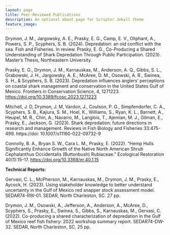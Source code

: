 ```yaml
---
layout: page
title: Peer-Reviewed Publications
description: An optional about page for Scriptor Jekyll theme
feature_image: 
---
```

Drymon, J. M., Jargowsky, A. E., Prasky, E. G., Camp, E. V., Oliphant, A., Powers, S. P., Scyphers, S. B. (2024). Depredation: an old conflict with the sea. Fish and Fisheries. In review.
Prasky, E. G., Co-Producing a Shared Understanding of Shark Depredation Through Public Participation. (2023). Master’s Thesis, Northeastern University. 

Prasky, E. G., Drymon, J. M., Karnauskas, M., Anderson, A. Q., Gibbs, S. L., Grabowski, J. H., Jargowsky, A. E., McAree, D. M., Osowski, A. R., Swinea, S. H., & Scyphers, S. B. (2023). Depredation influences anglers’ perceptions on coastal shark management and conservation in the United States Gulf of Mexico. Frontiers in Conservation Science, 4, 1271223. https://doi.org/10.3389/fcosc.2023.1271223

Mitchell, J. D, Drymon, J. M, Vardon, J., Coulson, P. G., Simpfendorfer, C. A., Scyphers, S. B., Kajiura, S. M., Hoel, K., Williams, S., Ryan, K. L., Barnett, A., Heupel, M. R., Chin, A., Navarro, M., Langlois, T., Ajemian, M. J., Gilman, E., Prasky, E., Jackson, G. (2023). Shark depredation: future directions in research and management. Reviews in Fish Biology and Fisheries 33:475-499. https://doi: 10.1007/s11160-022-09732-9

Connolly, B. A., Bryan S. W., Cara L. M., Prasky, E. (2022). “Hemp Hulls Significantly Enhance Growth of the Native North American Shrub Cephalanthus Occidentalis (Buttonbush) Rubiaceae.” Ecological Restoration 40(1):15–17. https://doi.org/10.3368/er.40.1.15

**Technical Reports:**

Gervasi, C. L., McPherson, M., Karnauskas, M., Drymon, J. M., Prasky, E., Aycock, H. (2023). Using stakeholder knowledge to better understand uncertainty in the Gulf of Mexico red snapper stock assessment model. SEDAR74-RW-01. SEDAR, North Charleston, SC. 27 pp.

Drymon, J. M., Osowski, A., Jefferson, A., Anderson, A., McAree, D., Scyphers, S., Prasky, E., Swinea, S., Gibbs, S., Karnauskas, M., Gervasi, C. (2022). Co-producing a shared characterization of depredation in the Gulf of Mexico reef fish fishery: 2022 workshop summary report. SEDAR74-DW-32. SEDAR, North Charleston, SC. 25 pp.

